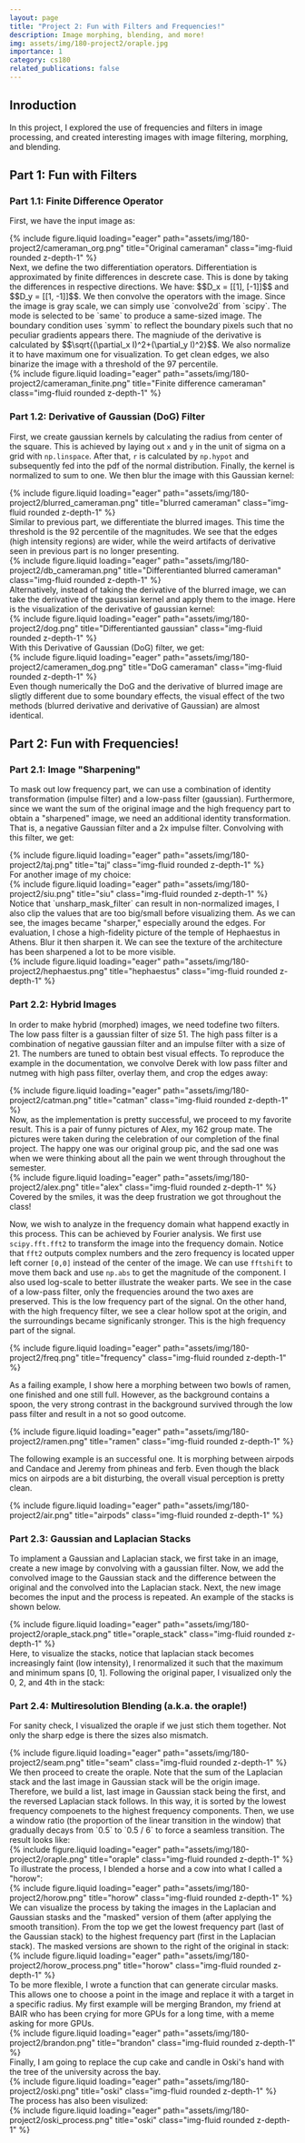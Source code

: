 ```yaml
---
layout: page
title: "Project 2: Fun with Filters and Frequencies!"
description: Image morphing, blending, and more!
img: assets/img/180-project2/oraple.jpg
importance: 1
category: cs180
related_publications: false
---
```


## Inroduction

In this project, I explored the use of frequencies and filters in image processing, and created interesting images with image filtering, morphing, and blending.

## Part 1: Fun with Filters
### Part 1.1: Finite Difference Operator
First, we have the input image as:
<div class="row">
    {% include figure.liquid loading="eager" path="assets/img/180-project2/cameraman_org.png" title="Original cameraman" class="img-fluid rounded z-depth-1" %}
</div>
Next, we define the two differentiation operators. Differentiation is approximated by finite differences in descrete case. This is done by taking the differences in respective directions. We have:
$$D_x = [[1], [-1]]$$ and $$D_y = [[1, -1]]$$. We then convolve the operators with the image. Since the image is gray scale, we can simply use `convolve2d` from `scipy`. The mode is selected to be `same` to produce a same-sized image. The boundary condition uses `symm` to reflect the boundary pixels such that no peculiar gradients appears there. The magniude of the derivative is calculated by $$\sqrt{(\partial_x I)^2+(\partial_y I)^2}$$. We also normalize it to have maximum one for visualization. To get clean edges, we also binarize the image with a threshold of the 97 percentile.
<div class="row">
    {% include figure.liquid loading="eager" path="assets/img/180-project2/cameraman_finite.png" title="Finite difference cameraman" class="img-fluid rounded z-depth-1" %}
</div>

### Part 1.2: Derivative of Gaussian (DoG) Filter
First, we create gaussian kernels by calculating the radius from center of the square. This is achieved by laying out `x` and `y` in the unit of sigma on a grid with `np.linspace`. After that, `r` is calculated by `np.hypot` and subsequently fed into the pdf of the normal distribution. Finally, the kernel is normalized to sum to one. We then blur the image with this Gaussian kernel:
<div class="row">
    {% include figure.liquid loading="eager" path="assets/img/180-project2/blurred_cameraman.png" title="blurred cameraman" class="img-fluid rounded z-depth-1" %}
</div>
Similar to previous part, we differentiate the blurred images. This time the threshold is the 92 percentile of the magnitudes. We see that the edges (high intensity regions) are wider, while the weird artifacts of derivative seen in previous part is no longer presenting.
<div class="row">
    {% include figure.liquid loading="eager" path="assets/img/180-project2/db_cameraman.png" title="Differentianted blurred cameraman" class="img-fluid rounded z-depth-1" %}
</div>
Alternatively, instead of taking the derivative of the blurred image, we can take the derivative of the gaussian kernel and apply them to the image. Here is the visualization of the derivative of gaussian kernel:
<div class="row">
    {% include figure.liquid loading="eager" path="assets/img/180-project2/dog.png" title="Differentianted gaussian" class="img-fluid rounded z-depth-1" %}
</div>
 With this Derivative of Gaussian (DoG) filter, we get:
<div class="row">
    {% include figure.liquid loading="eager" path="assets/img/180-project2/cameramen_dog.png" title="DoG cameraman" class="img-fluid rounded z-depth-1" %}
</div>
Even though numerically the DoG and the derivative of blurred image are sligtly different due to some boundary effects, the visual effect of the two methods (blurred derivative and derivative of Gaussian) are almost identical.

## Part 2: Fun with Frequencies!
### Part 2.1: Image "Sharpening"
To mask out low frequency part, we can use a combination of identity transformation (impulse filter) and a low-pass filter (gaussian). Furthermore, since we want the sum of the original image and the high frequency part to obtain a "sharpened" image, we need an additional identity transformation. That is, a negative Gaussian filter and a 2x impulse filter. Convolving with this filter, we get:
<div class="row">
    {% include figure.liquid loading="eager" path="assets/img/180-project2/taj.png" title="taj" class="img-fluid rounded z-depth-1" %}
</div>
For another image of my choice:
<div class="row">
    {% include figure.liquid loading="eager" path="assets/img/180-project2/siu.png" title="siu" class="img-fluid rounded z-depth-1" %}
</div>
Notice that `unsharp_mask_filter` can result in non-normalized images, I also clip the values that are too big/small before visualizing them. As we can see, the images became "sharper," especially around the edges. For evaluation, I chose a high-fidelity picture of the temple of Hephaestus in Athens. Blur it then sharpen it. We can see the texture of the architecture has been sharpened a lot to be more visible.
<div class="row">
    {% include figure.liquid loading="eager" path="assets/img/180-project2/hephaestus.png" title="hephaestus" class="img-fluid rounded z-depth-1" %}
</div>

### Part 2.2: Hybrid Images
In order to make hybrid (morphed) images, we need todefine two filters. The low pass filter is a gaussian filter of size 51. The high pass filter is a combination of negative gaussian filter and an impulse filter with a size of 21. The numbers are tuned to obtain best visual effects. To reproduce the example in the documentation, we convolve Derek with low pass filter and nutmeg with high pass filter, overlay them, and crop the edges away:
<div class="row">
    {% include figure.liquid loading="eager" path="assets/img/180-project2/catman.png" title="catman" class="img-fluid rounded z-depth-1" %}
</div>
Now, as the implementation is pretty successful, we proceed to my favorite result. This is a pair of funny pictures of Alex, my 162 group mate. The pictures were taken during the celebration of our completion of the final project. The happy one was our original group pic, and the sad one was when we were thinking about all the pain we went through throughout the semester.
<div class="row">
    {% include figure.liquid loading="eager" path="assets/img/180-project2/alex.png" title="alex" class="img-fluid rounded z-depth-1" %}
</div>
Covered by the smiles, it was the deep frustration we got throughout the class!

Now, we wish to analyze in the frequency domain what happend exactly in this process. This can be achieved by Fourier analysis. We first use `scipy.fft.fft2` to transform the image into the frequency domain. Notice that `fft2` outputs complex numbers and the zero frequency is located upper left corner `[0,0]` instead of the center of the image. We can use `fftshift` to move them back and use `np.abs` to get the magnitude of the component. I also used log-scale to better illustrate the weaker parts. We see in the case of a low-pass filter, only the frequencies around the two axes are preserved. This is the low frequency part of the signal. On the other hand, with the high frequency filter, we see a clear hollow spot at the origin, and the surroundings became significanly stronger. This is the high frequency part of the signal. 
<div class="row">
    {% include figure.liquid loading="eager" path="assets/img/180-project2/freq.png" title="frequency" class="img-fluid rounded z-depth-1" %}
</div>

As a failing example, I show here a morphing between two bowls of ramen, one finished and one still full. However, as the background contains a spoon, the very strong contrast in the background survived through the low pass filter and result in a not so good outcome.

<div class="row">
    {% include figure.liquid loading="eager" path="assets/img/180-project2/ramen.png" title="ramen" class="img-fluid rounded z-depth-1" %}
</div>

The following example is an successful one. It is morphing between airpods and Candace and Jeremy from phineas and ferb. Even though the black mics on airpods are a bit disturbing, the overall visual perception is pretty clean.

<div class="row">
    {% include figure.liquid loading="eager" path="assets/img/180-project2/air.png" title="airpods" class="img-fluid rounded z-depth-1" %}
</div>

### Part 2.3: Gaussian and Laplacian Stacks
To implament a Gaussian and Laplacian stack, we first take in an image, create a new image by convolving with a gaussian filter. Now, we add the convolved image to the Gaussian stack and the difference between the original and the convolved into the Laplacian stack. Next, the new image becomes the input and the process is repeated. An example of the stacks is shown below. 
<div class="row">
    {% include figure.liquid loading="eager" path="assets/img/180-project2/oraple_stack.png" title="oraple_stack" class="img-fluid rounded z-depth-1" %}
</div>
Here, to visualize the stacks, notice that laplacian stack becomes increasingly faint (low intensity), I renormalized it such that the maximum and minimum spans [0, 1]. Following the original paper, I visualized only the 0, 2, and 4th in the stack:

### Part 2.4: Multiresolution Blending (a.k.a. the oraple!)
For sanity check, I visualized the oraple if we just stich them together. Not only the sharp edge is there the sizes also mismatch.
<div class="row">
    {% include figure.liquid loading="eager" path="assets/img/180-project2/seam.png" title="seam" class="img-fluid rounded z-depth-1" %}
</div>
We then proceed to create the oraple. Note that the sum of the Laplacian stack and the last image in Gaussian stack will be the origin image. Therefore, we build a list, last image in Gaussian stack being the first, and the reversed Laplacian stack follows. In this way, it is sorted by the lowest frequency compoenets to the highest frequency components. Then, we use a window ratio (the proportion of the linear transition in the window) that gradually decays from `0.5` to `0.5 / 6` to force a seamless transition. The result looks like:
<div class="row">
    {% include figure.liquid loading="eager" path="assets/img/180-project2/oraple.png" title="oraple" class="img-fluid rounded z-depth-1" %}
</div>
To illustrate the process, I blended a horse and a cow into what I called a "horow":
<div class="row">
    {% include figure.liquid loading="eager" path="assets/img/180-project2/horow.png" title="horow" class="img-fluid rounded z-depth-1" %}
</div>
We can visualize the process by taking the images in the Laplacian and Gaussian stasks and the "masked" version of them (after applying the smooth transition). From the top we get the lowest frequency part (last of the Gaussian stack) to the highest frequency part (first in the Laplacian stack). The masked versions are shown to the right of the original in stack:
<div class="row">
    {% include figure.liquid loading="eager" path="assets/img/180-project2/horow_process.png" title="horow" class="img-fluid rounded z-depth-1" %}
</div>
To be more flexible, I wrote a function that can generate circular masks. This allows one to choose a point in the image and replace it with a target in a specific radius. My first example will be merging Brandon, my friend at BAIR who has been crying for more GPUs for a long time, with a meme asking for more GPUs.
<div class="row">
    {% include figure.liquid loading="eager" path="assets/img/180-project2/brandon.png" title="brandon" class="img-fluid rounded z-depth-1" %}
</div>
Finally, I am going to replace the cup cake and candle in Oski's hand with the tree of the university across the bay.
<div class="row">
    {% include figure.liquid loading="eager" path="assets/img/180-project2/oski.png" title="oski" class="img-fluid rounded z-depth-1" %}
</div>
The process has also been visulized:
<div class="row">
    {% include figure.liquid loading="eager" path="assets/img/180-project2/oski_process.png" title="oski" class="img-fluid rounded z-depth-1" %}
</div>
